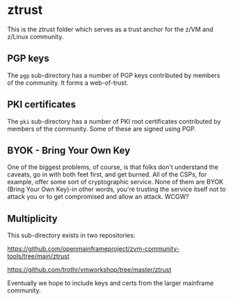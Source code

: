 # ztrust

This is the ztrust folder
which serves as a trust anchor for the z/VM and z/Linux community.

## PGP keys

The `pgp` sub-directory has a number of PGP keys
contributed by members of the community. It forms a web-of-trust.

## PKI certificates

The `pki` sub-directory has a number of PKI root certificates
contributed by members of the community. Some of these are signed
using PGP.

## BYOK - Bring Your Own Key

One of the biggest problems, of course, is that folks don't understand
 the caveats, go in with both feet first, and get burned. All of the CSPs,
 for example, offer some sort of cryptographic service. None of them are
 BYOK (Bring Your Own Key)-in other words, you're trusting the service itself
 not to attack you or to get compromised and allow an attack. WCGW?

## Multiplicity

This sub-directory exists in two repositories:

https://github.com/openmainframeproject/zvm-community-tools/tree/main/ztrust

https://github.com/trothr/vmworkshop/tree/master/ztrust

Eventually we hope to include keys and certs from the larger mainframe community.



